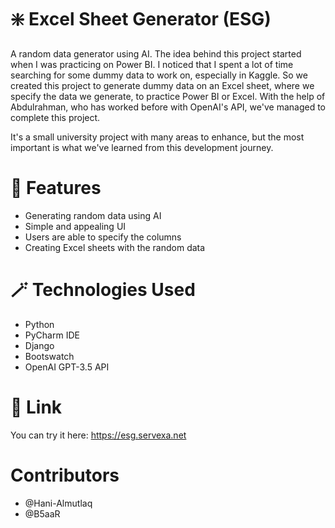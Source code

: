 # ❇️ Excel Sheet Generator (ESG)
A random data generator using AI. The idea behind this project started when I was practicing on Power BI. I noticed that I spent a lot of time searching for some dummy data to work on, especially in Kaggle. So we created this project to generate dummy data on an Excel sheet, where we specify the data we generate, to practice Power BI or Excel. With the help of Abdulrahman, who has worked before with OpenAI's API, we've managed to complete this project.

It's a small university project with many areas to enhance, but the most important is what we've learned from this development journey.
# 🚀 Features
- Generating random data using AI
- Simple and appealing UI
- Users are able to specify the columns
- Creating Excel sheets with the random data
# 🪄 Technologies Used
- Python
- PyCharm IDE
- Django
- Bootswatch
- OpenAI GPT-3.5 API
# 🔗 Link
You can try it here: https://esg.servexa.net
# Contributors
- @Hani-Almutlaq
- @B5aaR
